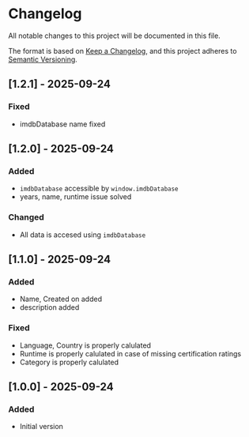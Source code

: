 # Changelog

All notable changes to this project will be documented in this file.

The format is based on [Keep a Changelog](https://keepachangelog.com/en/1.0.0/),
and this project adheres to [Semantic Versioning](https://semver.org/spec/v2.0.0.html).

## [1.2.1] - 2025-09-24

### Fixed

- imdbDatabase name fixed

## [1.2.0] - 2025-09-24

### Added

- `imdbDatabase` accessible by `window.imdbDatabase`
- years, name, runtime issue solved

### Changed

- All data is accesed using `imdbDatabase`

## [1.1.0] - 2025-09-24

### Added

- Name, Created on added
- description added

### Fixed

- Language, Country is properly calulated
- Runtime is properly calulated in case of missing certification ratings
- Category is properly calulated

## [1.0.0] - 2025-09-24

### Added

- Initial version
